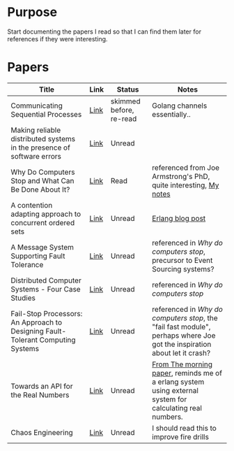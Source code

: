 # Purpose

Start documenting the papers I read so that I can find them later for
references if they were interesting.

# Papers

| Title                                                                           | Link                                                 | Status                  | Notes                                                                                                                                                                                |
|---------------------------------------------------------------------------------|------------------------------------------------------|-------------------------|--------------------------------------------------------------------------------------------------------------------------------------------------------------------------------------|
| Communicating Sequential Processes                                              | [Link](csp.pdf)                                      | skimmed before, re-read | Golang channels essentially..                                                                                                                                                        |
| Making reliable distributed systems in the presence of software errors          | [Link](armstrong_thesis_2003.pdf)                    | Unread                  |                                                                                                                                                                                      |
| Why Do Computers Stop and What Can Be Done About It?                            | [Link](tandem_computers_why_computers_stop_85.7.pdf) | Read                    | referenced from Joe Armstrong's PhD, quite interesting, [My notes](notes/gray_why_do_computers_stop.md)                                                                              |
| A contention adapting approach to concurrent ordered sets                       | [Link](ordered_sets.pdf.pdf)                         | Unread                  | [Erlang blog post](https://blog.erlang.org/the-new-scalable-ets-ordered_set/)                                                                                                        |
| A Message System Supporting Fault Tolerance                                     | [Link](borg-1983.pdf)                                | Unread                  | referenced in *Why do computers stop*, precursor to Event Sourcing systems?                                                                                                          |
| Distributed Computer Systems - Four Case Studies                                | [Link](TR-85.5.pdf)                                  | Unread                  | referenced in *Why do computers stop*                                                                                                                                                |
| Fail-Stop Processors: An Approach to Designing Fault-Tolerant Computing Systems | [Link](357369.357371.pdf)                            | Unread                  | referenced in *Why do computers stop*, the "fail fast module", perhaps where Joe got the inspiration about let it crash?                                                             |
| Towards an API for the Real Numbers                                             | [Link](3385412.3386037.pdf)                          | Unread                  | [From The morning paper](https://blog.acolyer.org/2020/10/02/toward-an-api-for-the-real-numbers/), reminds me of a erlang system using external system for calculating real numbers. |
| Chaos Engineering                                                               | [Link](1702.05843.pdf)                               | Unread                  | I should read this to improve fire drills                                                                                                                                                                                     |

